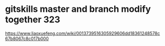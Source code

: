 # gitskills master and branch modify together 323
https://www.liaoxuefeng.com/wiki/0013739516305929606dd18361248578c67b8067c8c017b000
